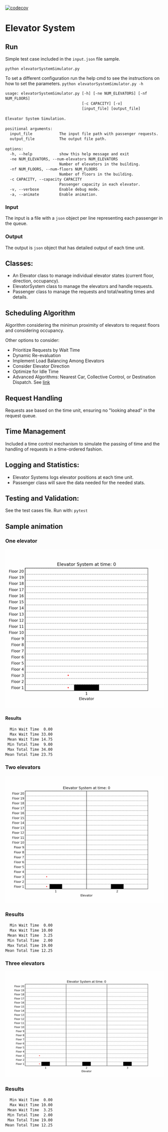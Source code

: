 [![codecov](https://codecov.io/gh/carpetri/elevator/branch/main/graph/badge.svg)](https://codecov.io/gh/carpetri/elevator/)
# Elevator System

## Run
Simple test case included in the `input.json` file sample.
```
python elevatorSystemSimulator.py
```

To set a different configuration run the help cmd to see the instructions on how to set the parameters.
`python elevatorSystemSimulator.py -h`

```
usage: elevatorSystemSimulator.py [-h] [-ne NUM_ELEVATORS] [-nf NUM_FLOORS]
                                  [-c CAPACITY] [-v]
                                  [input_file] [output_file]

Elevator System Simulation.

positional arguments:
  input_file            The input file path with passenger requests.
  output_file           The output file path.

options:
  -h, --help            show this help message and exit
  -ne NUM_ELEVATORS, --num-elevators NUM_ELEVATORS
                        Number of elevators in the building.
  -nf NUM_FLOORS, --num-floors NUM_FLOORS
                        Number of floors in the building.
  -c CAPACITY, --capacity CAPACITY
                        Passenger capacity in each elevator.
  -v, --verbose         Enable debug mode.
  -a, --animate         Enable animation.
```

### Input
The input is a file with a `json` object per line representing each passenger in the queue. 

### Output
The output is `json` object that has detailed output of each time unit.

## Classes:
- An Elevator class to manage individual elevator states (current floor, direction, occupancy).
- ElevatorSystem class to manage the elevators and handle requests.
- Passenger class to manage the requests and total/waiting times and details.

## Scheduling Algorithm

Algorithm considering the minimun proximity of elevators to request floors and considering occupancy.

Other options to consider:
- Prioritize Requests by Wait Time
- Dynamic Re-evaluation
- Implement Load Balancing Among Elevators
- Consider Elevator Direction
- Optimize for Idle Time
- Advanced Algorithms: Nearest Car, Collective Control, or Destination Dispatch. See [link](https://peters-research.com/index.php/papers/elevator-dispatching/)


## Request Handling
Requests ase based on the time unit, ensuring no "looking ahead" in the request queue.

## Time Management
Included a time control mechanism to simulate the passing of time and the handling of requests in a time-ordered fashion.

## Logging and Statistics:
- Elevator Systems logs elevator positions at each time unit.
- Passenger class will save the data needed for the needed stats.

## Testing and Validation:
See the test cases file. Run with:
`pytest`

## Sample animation

### One elevator

![](https://github.com/carpetri/elevator/blob/main/sample_animations/elevator_animation.gif)

#### Results

```
  Min Wait Time  0.00
  Max Wait Time 33.00
 Mean Wait Time 14.75
 Min Total Time  9.00
 Max Total Time 34.00
Mean Total Time 23.75
```

### Two elevators

![](https://github.com/carpetri/elevator/blob/main/sample_animations/elevator_animation_ne2.gif)

### Results

```
  Min Wait Time  0.00
  Max Wait Time 10.00
 Mean Wait Time  3.25
 Min Total Time  2.00
 Max Total Time 19.00
Mean Total Time 12.25
```

### Three elevators

![](https://github.com/carpetri/elevator/blob/main/sample_animations/elevator_animation_ne3.gif)

### Results
```
  Min Wait Time  0.00
  Max Wait Time 10.00
 Mean Wait Time  3.25
 Min Total Time  2.00
 Max Total Time 19.00
Mean Total Time 12.25
```